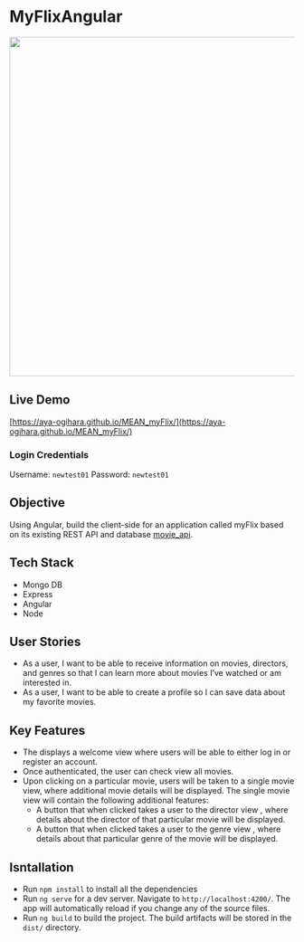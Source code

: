 # MyFlixAngular

<img align=top src="https://res.cloudinary.com/yaponka/image/upload/v1646276652/GitHub/MEAN_myFlix.jpg" width="600">

## Live Demo
[https://aya-ogihara.github.io/MEAN_myFlix/](https://aya-ogihara.github.io/MEAN_myFlix/)

### Login Credentials
Username: `newtest01`
Password: `newtest01`

## Objective
Using Angular, build the client-side for an application called myFlix based on its existing REST API and database
[movie_api](https://github.com/Aya-Ogihara/movie_api).

## Tech Stack
* Mongo DB
* Express
* Angular
* Node

## User Stories
* As a user, I want to be able to receive information on movies, directors, and genres so that I
can learn more about movies I’ve watched or am interested in.
* As a user, I want to be able to create a profile so I can save data about my favorite movies.

## Key Features
* The displays a welcome view where users will be able to either log in or register an
account.
* Once authenticated, the user can check view all movies.
* Upon clicking on a particular movie, users will be taken to a single movie view, where
additional movie details will be displayed. The single movie view will contain the following
additional features:
  - A button that when clicked takes a user to the director view , where details about the
director of that particular movie will be displayed.
  - A button that when clicked takes a user to the genre view , where details about that
particular genre of the movie will be displayed.


## Isntallation
* Run `npm install` to install all the dependencies
* Run `ng serve` for a dev server. Navigate to `http://localhost:4200/`. The app will automatically reload if you change any of the source files.
* Run `ng build` to build the project. The build artifacts will be stored in the `dist/` directory.


